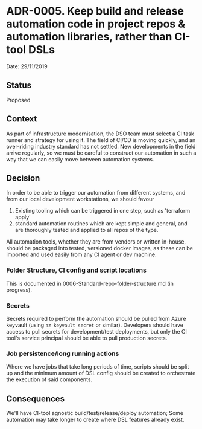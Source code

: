 # ADR-0005. Keep build and release automation code in project repos & automation libraries, rather than CI-tool DSLs

Date: 29/11/2019

## Status

Proposed

## Context

As part of infrastructure modernisation, the DSO team must select a CI task runner and strategy for using it. The field of CI/CD is moving quickly, and an over-riding industry standard has not settled. New developments in the field arrive regularly, so we must be careful to construct our automation in such a way that we can easily move between automation systems.

## Decision

In order to be able to trigger our automation from different systems, and from our local development workstations, we should favour 

1) Existing tooling which can be triggered in one step, such as 'terraform apply'
2) standard automation routines which are kept simple and general, and are thoroughly tested and applied to all repos of the type.

All automation tools, whether they are from vendors or written in-house, should be packaged into tested, versioned docker images, as these can be imported and used easily from any CI agent or dev machine.


### Folder Structure, CI config and script locations

This is documented in 0006-Standard-repo-folder-structure.md (in progress).

### Secrets

Secrets required to perform the automation should be pulled from Azure keyvault (using ```az keyvault secret``` or similar). Developers should have access to pull secrets for development/test deployments, but only the CI tool's service principal should be able to pull production secrets.

### Job persistence/long running actions

Where we have jobs that take long periods of time, scripts should be split up and the minimum amount of DSL config should be created to orchestrate the execution of said components.

## Consequences

We'll have CI-tool agnostic build/test/release/deploy automation;
Some automation may take longer to create where DSL features already exist.
